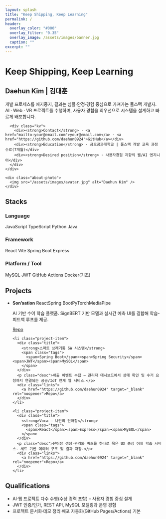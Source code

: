 ```yaml
---
layout: splash
title: "Keep Shipping, Keep Learning"
permalink: /
header:
  overlay_color: "#000"
  overlay_filter: "0.35"
  overlay_image: /assets/images/banner.jpg
  caption: ""
excerpt: ""
---
```


<!-- ========== HERO 문구 ========== -->
<div class="hero-slogan">
  <h1>Keep Shipping, Keep Learning</h1>
</div>

<!-- ========== ABOUT / PROFILE ========== -->
<section class="section" id="about">
  <div class="about-card">
    <div class="about-text">
      <h2 class="section-title">Daehun Kim | 김대훈</h2>
      <p class="lead">
        개발 프로세스를 애지중지, 결과는 심플·안정·경험 중심으로 가져가는 풀스택 개발자.<br/>
        AI · Web · VR 프로젝트를 수행하며, 사용자 경험을 최우선으로 시스템을 설계하고 빠르게 배포합니다.
      </p>

      <div class="kv">
        <div><strong>Contact</strong> · <a href="mailto:your@email.com">your@email.com</a> · <a href="https://github.com/daehun0924">GitHub</a></div>
        <div><strong>Education</strong> · 금오공과대학교 | 풀스택 개발 교육 과정 수료(7개월)</div>
        <div><strong>Desired position</strong> · 사용자경험 지향의 웹/AI 엔지니어</div>
      </div>
    </div>

    <div class="about-photo">
      <img src="/assets/images/avatar.jpg" alt="Daehun Kim" />
    </div>
  </div>
</section>

<!-- ========== STACKS ========== -->
<section class="section" id="stacks">
  <h2 class="section-title">Stacks</h2>

  <div class="stack-group">
    <h3>Language</h3>
    <div class="badges">
      <span class="badge">JavaScript</span>
      <span class="badge">TypeScript</span>
      <span class="badge">Python</span>
      <span class="badge">Java</span>
    </div>
  </div>

  <div class="stack-group">
    <h3>Framework</h3>
    <div class="badges">
      <span class="badge">React</span>
      <span class="badge">Vite</span>
      <span class="badge">Spring Boot</span>
      <span class="badge">Express</span>
    </div>
  </div>

  <div class="stack-group">
    <h3>Platform / Tool</h3>
    <div class="badges">
      <span class="badge">MySQL</span>
      <span class="badge">JWT</span>
      <span class="badge">GitHub Actions</span>
      <span class="badge">Docker(기초)</span>
    </div>
  </div>
</section>

<!-- ========== PROJECTS ========== -->
<section class="section" id="projects">
  <h2 class="section-title">Projects</h2>

  <ul class="project-list">
    <li class="project-item">
      <div class="title">
        <strong>Son’sation</strong>
        <span class="tags">
          <span>React</span><span>Spring Boot</span><span>PyTorch</span><span>MediaPipe</span>
        </span>
      </div>
      <p class="desc">AI 기반 수어 학습 플랫폼. SignBERT 기반 모델과 실시간 예측 UI를 결합해 학습-피드백 루프를 제공.</p>
      <div class="links">
        <a href="https://github.com/daehun0924" target="_blank" rel="noopener">Repo</a>
        <!-- <a href="#" target="_blank" rel="noopener">Demo</a> -->
      </div>
    </li>

    <li class="project-item">
      <div class="title">
        <strong>스마트 쓰레기통 SW 시스템</strong>
        <span class="tags">
          <span>Spring Boot</span><span>Spring Security</span><span>JWT</span><span>MySQL</span>
        </span>
      </div>
      <p class="desc">배출 이벤트 수집 → 관리자 대시보드에서 상태 확인 및 수거 요청까지 연결되는 공공/IoT 연계 웹 서비스.</p>
      <div class="links">
        <a href="https://github.com/daehun0924" target="_blank" rel="noopener">Repo</a>
      </div>
    </li>

    <li class="project-item">
      <div class="title">
        <strong>Voca – 나만의 단어장</strong>
        <span class="tags">
          <span>React</span><span>Express</span><span>MySQL</span>
        </span>
      </div>
      <p class="desc">단어장 생성·관리와 퀴즈를 하나로 묶은 UX 중심 어휘 학습 서비스. 세트 기반 데이터 구조 및 결과 저장.</p>
      <div class="links">
        <a href="https://github.com/daehun0924" target="_blank" rel="noopener">Repo</a>
      </div>
    </li>
  </ul>
</section>

<!-- ========== QUALIFICATIONS ========== -->
<section class="section" id="qualifications">
  <h2 class="section-title">Qualifications</h2>
  <ul class="qual-list">
    <li>AI·웹 프로젝트 다수 수행(수상 경력 포함) – 사용자 경험 중심 설계</li>
    <li>JWT 인증/인가, REST API, MySQL 모델링과 운영 경험</li>
    <li>프로젝트 문서화·데모 정리·배포 자동화(GitHub Pages/Actions) 기본</li>
  </ul>
</section>
